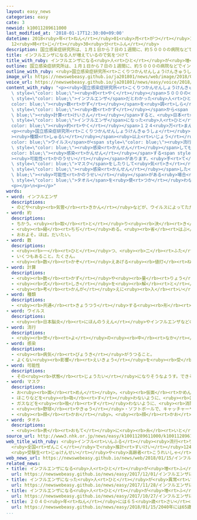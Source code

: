 ```yaml
---
layout: easy_news
categories: easy
cate: 3
newsid: k10011289611000
last_modified_at: '2018-01-17T12:30:00+09:00'
datetime: 2018<ruby>年<rt>ねん</rt></ruby>01<ruby>月<rt>がつ</rt></ruby>17<ruby>日<rt>にち</rt></ruby>
  12<ruby>時<rt>じ</rt></ruby>30<ruby>分<rt>ふん</rt></ruby>
description: 国立感染症研究所は、１月１日から７日の１週間に、約５０００の病院などでインフルエンザだとわかった人の数を調べました。
title: インフルエンザになる人が増えているので気をつけて
title_with_ruby: インフルエンザになる<ruby>人<rt>ひと</rt></ruby>が<ruby>増<rt>ふ</rt></ruby>えているので<ruby>気<rt>き</rt></ruby>をつけて
outline: 国立感染症研究所は、１月１日から７日の１週間に、約５０００の病院などでインフルエンザだとわかった人の数を調べました。
outline_with_ruby: <ruby>国立感染症研究所<rt>こくりつかんせんしょうけんきゅうしょ</rt></ruby>は、１<ruby>月<rt>がつ</rt></ruby><ruby>１日<rt>ついたち</rt></ruby>から<ruby>７日<rt>なのか</rt></ruby>の１<ruby>週間<rt>しゅうかん</rt></ruby>に、<ruby>約<rt>やく</rt></ruby>５０００の<ruby>病院<rt>びょういん</rt></ruby>などでインフルエンザだとわかった<ruby>人<rt>ひと</rt></ruby>の<ruby>数<rt>かず</rt></ruby>を<ruby>調<rt>しら</rt></ruby>べました。
image_url: https://newswebeasy.github.io/ja201801/news/web/image/2018/01/15/K10011289611_1801151559_1801151559_01_02.jpg
voice_url: https://newswebeasy.github.io/ja201801/news/easy/voice/2018/01/17/k10011289611000.mp3
content_with_ruby: "<p><ruby>国立感染症研究所<rt>こくりつかんせんしょうけんきゅうしょ</rt></ruby>は、１<ruby>月<rt>がつ</rt></ruby><ruby>１日<rt>ついたち</rt></ruby>から<ruby>７日<rt>なのか</rt></ruby>の１<ruby>週間<rt>しゅうかん</rt></ruby>に、<span\
  \ style=\"color: blue;\"><ruby>約<rt>やく</rt></ruby></span>５０００の<ruby>病院<rt>びょういん</rt></ruby>などで<span\
  \ style=\"color: blue;\">インフルエンザ</span>だとわかった<ruby>人<rt>ひと</rt></ruby>の<span style=\"\
  color: blue;\"><ruby>数<rt>かず</rt></ruby></span>を<ruby>調<rt>しら</rt></ruby>べました。その<span\
  \ style=\"color: blue;\"><ruby>数<rt>かず</rt></ruby></span>から<span style=\"color:\
  \ blue;\"><ruby>計算<rt>けいさん</rt></ruby></span>すると、<ruby>日本<rt>にっぽん</rt></ruby>で<span\
  \ style=\"color: blue;\">インフルエンザ</span>になった<ruby>人<rt>ひと</rt></ruby>は<span style=\"\
  color: blue;\"><ruby>約<rt>やく</rt></ruby></span>１２４<ruby>万<rt>まん</rt></ruby><ruby>人<rt>にん</rt></ruby>になります。その<ruby>前<rt>まえ</rt></ruby>の１<ruby>週間<rt>しゅうかん</rt></ruby>より２３<ruby>万<rt>まん</rt></ruby><ruby>人<rt>にん</rt></ruby>ぐらい<ruby>増<rt>ふ</rt></ruby>えています。</p>\n\
  <p><ruby>国立感染症研究所<rt>こくりつかんせんしょうけんきゅうしょ</rt></ruby>は「２<span style=\"color: blue;\"\
  ><ruby>種類<rt>しゅるい</rt></ruby></span><ruby>以上<rt>いじょう</rt></ruby>の<span style=\"\
  color: blue;\">ウイルス</span>が<span style=\"color: blue;\"><ruby>流行<rt>りゅうこう</rt></ruby></span>しているので、１<ruby>度<rt>ど</rt></ruby><span\
  \ style=\"color: blue;\"><ruby>感染<rt>かんせん</rt></ruby></span>しても、また<span style=\"\
  color: blue;\"><ruby>感染<rt>かんせん</rt></ruby></span>する<span style=\"color: blue;\"\
  ><ruby>可能性<rt>かのうせい</rt></ruby></span>があります。<ruby>手<rt>て</rt></ruby>をよく<ruby>洗<rt>あら</rt></ruby>ったり<span\
  \ style=\"color: blue;\">マスク</span>をしたりして<ruby>気<rt>き</rt></ruby>をつけてください。<ruby>家族<rt>かぞく</rt></ruby>が<span\
  \ style=\"color: blue;\"><ruby>感染<rt>かんせん</rt></ruby></span>した<span style=\"color:\
  \ blue;\"><ruby>可能性<rt>かのうせい</rt></ruby></span>がある<ruby>場合<rt>ばあい</rt></ruby>は、<ruby>同<rt>おな</rt></ruby>じ<span\
  \ style=\"color: blue;\">タオル</span>を<ruby>使<rt>つか</rt></ruby>わないようにしてください」と<ruby>言<rt>い</rt></ruby>っています。</p>\n\
  <p></p>\n<p></p>"
words:
- word: インフルエンザ
  descriptions:
  - のどや<ruby><rb>気管</rb><rt>きかん</rt></ruby>などが、ウイルスによってただれる<ruby><rb>病気</rb><rt>びょうき</rt></ruby>。かぜに<ruby><rb>似</rb><rt>に</rt></ruby>ているが、<ruby><rb>高</rb><rt>たか</rt></ruby>い<ruby><rb>熱</rb><rt>ねつ</rt></ruby>が<ruby><rb>出</rb><rt>で</rt></ruby>て、うつりやすい。<ruby><rb>流行性感冒</rb><rt>りゅうこうせいかんぼう</rt></ruby>。<ruby><rb>流感</rb><rt>りゅうかん</rt></ruby>。
- word: 約
  descriptions:
  - ちかう。<ruby><rb>取</rb><rt>と</rt></ruby>り<ruby><rb>決</rb><rt>き</rt></ruby>める。
  - <ruby><rb>縮</rb><rt>ちぢ</rt></ruby>める。<ruby><rb>省</rb><rt>はぶ</rt></ruby>く。<ruby><rb>簡単</rb><rt>かんたん</rt></ruby>にする。
  - おおよそ。ほぼ。だいたい。
- word: 数
  descriptions:
  - <ruby><rb>一</rb><rt>ひと</rt></ruby>つ、<ruby><rb>二</rb><rt>ふた</rt></ruby>つ、<ruby><rb>三</rb><rt>みっ</rt></ruby>つなどと<ruby><rb>数</rb><rt>かぞ</rt></ruby>えた<ruby><rb>物</rb><rt>もの</rt></ruby>の<ruby><rb>数量</rb><rt>すうりょう</rt></ruby>。すう。
  - いくつもあること。たくさん。
  - <ruby><rb>数</rb><rt>かぞ</rt></ruby>えあげる<ruby><rb>値打</rb><rt>ねう</rt></ruby>ちのあるもの。なかま。
- word: 計算
  descriptions:
  - <ruby><rb>数</rb><rt>かず</rt></ruby>や<ruby><rb>量</rb><rt>りょう</rt></ruby>を<ruby><rb>数</rb><rt>かぞ</rt></ruby>えること。
  - <ruby><rb>式</rb><rt>しき</rt></ruby>を<ruby><rb>解</rb><rt>と</rt></ruby>いて、<ruby><rb>答</rb><rt>こた</rt></ruby>えを<ruby><rb>出</rb><rt>だ</rt></ruby>すこと。
  - <ruby><rb>考</rb><rt>かんが</rt></ruby>えに<ruby><rb>入</rb><rt>い</rt></ruby>れておくこと。
- word: 種類
  descriptions:
  - <ruby><rb>共通</rb><rt>きょうつう</rt></ruby>する<ruby><rb>形</rb><rt>かたち</rt></ruby>や<ruby><rb>性質</rb><rt>せいしつ</rt></ruby>によって<ruby><rb>分</rb><rt>わ</rt></ruby>けたもの。
- word: ウイルス
  descriptions:
  - <ruby><rb>日本脳炎</rb><rt>にほんのうえん</rt></ruby>やインフルエンザなどの<ruby><rb>病気</rb><rt>びょうき</rt></ruby>を<ruby><rb>起</rb><rt>お</rt></ruby>こす、ふつうの<ruby><rb>顕微鏡</rb><rt>けんびきょう</rt></ruby>では<ruby><rb>見</rb><rt>み</rt></ruby>えないような、<ruby><rb>非常</rb><rt>ひじょう</rt></ruby>に<ruby><rb>小</rb><rt>ちい</rt></ruby>さな<ruby><rb>生物</rb><rt>せいぶつ</rt></ruby>。ビールス。
- word: 流行
  descriptions:
  - <ruby><rb>世</rb><rt>よ</rt></ruby>の<ruby><rb>中</rb><rt>なか</rt></ruby>に<ruby><rb>広</rb><rt>ひろ</rt></ruby>くはやること。はやり。
- word: 感染
  descriptions:
  - <ruby><rb>病気</rb><rt>びょうき</rt></ruby>がうつること。
  - よくない<ruby><rb>影響</rb><rt>えいきょう</rt></ruby>を<ruby><rb>受</rb><rt>う</rt></ruby>けて、そのようになること。
- word: 可能性
  descriptions:
  - その<ruby><rb>状態</rb><rt>じょうたい</rt></ruby>になりそうなようす。できそうなようす。
- word: マスク
  descriptions:
  - お<ruby><rb>面</rb><rt>めん</rt></ruby>。<ruby><rb>仮面</rb><rt>かめん</rt></ruby>。
  - ほこりなどを<ruby><rb>吸</rb><rt>す</rt></ruby>わないように、<ruby><rb>口</rb><rt>くち</rt></ruby>や<ruby><rb>鼻</rb><rt>はな</rt></ruby>をおおう<ruby><rb>布</rb><rt>ぬの</rt></ruby>。
  - ガスなどを<ruby><rb>吸</rb><rt>す</rt></ruby>わないように、<ruby><rb>消防士</rb><rt>しょうぼうし</rt></ruby>などが<ruby><rb>顔</rb><rt>かお</rt></ruby>につけるお<ruby><rb>面</rb><rt>めん</rt></ruby>。<ruby><rb>防毒面</rb><rt>ぼうどくめん</rt></ruby>。
  - <ruby><rb>野球</rb><rt>やきゅう</rt></ruby>・ソフトボールで、キャッチャーや<ruby><rb>球審</rb><rt>きゅうしん</rt></ruby>がかぶるもの。
  - <ruby><rb>顔</rb><rt>かお</rt></ruby>。<ruby><rb>顔</rb><rt>かお</rt></ruby>だち。
- word: タオル
  descriptions:
  - <ruby><rb>表</rb><rt>おもて</rt></ruby>に<ruby><rb>糸</rb><rt>いと</rt></ruby>の<ruby><rb>輪</rb><rt>わ</rt></ruby>を<ruby><rb>出</rb><rt>だ</rt></ruby>して<ruby><rb>織</rb><rt>お</rt></ruby>った、<ruby><rb>厚</rb><rt>あつ</rt></ruby>くてやわらかいもめんの<ruby><rb>布</rb><rt>ぬの</rt></ruby>。また、それで<ruby><rb>作</rb><rt>つく</rt></ruby>った<ruby><rb>手</rb><rt>て</rt></ruby>ふき。
source_url: http://www3.nhk.or.jp/news/easy/k10011289611000/k10011289611000.html
web_title_with_ruby: <ruby>インフル<rt>いんふる</rt></ruby><ruby>流行<rt>りゅうこう</rt></ruby><ruby>拡大<rt>かくだい</rt></ruby>
  <ruby>全国<rt>ぜんこく</rt></ruby>で<ruby>推計<rt>すいけい</rt></ruby>124<ruby>万人<rt>まんにん</rt></ruby>
  <ruby>受験生<rt>じゅけんせい</rt></ruby>や<ruby>高齢者<rt>こうれいしゃ</rt></ruby><ruby>注意<rt>ちゅうい</rt></ruby>
web_news_url: https://newswebeasy.github.io/news/web/2018/01/15/インフル流行拡大-全国で推計124万人-受験生や高齢者注意
related_news:
- title: インフルエンザになる<ruby>人<rt>ひと</rt></ruby>が<ruby>増<rt>ふ</rt></ruby>えて<ruby>流行<rt>りゅうこう</rt></ruby>が<ruby>始<rt>はじ</rt></ruby>まる
  url: https://newswebeasy.github.io/news/easy/2017/12/01/インフルエンザになる人が増えて流行が始まる
- title: インフルエンザになった<ruby>人<rt>ひと</rt></ruby>が<ruby>異常<rt>いじょう</rt></ruby>な<ruby>行動<rt>こうどう</rt></ruby>　８<ruby>年<rt>ねん</rt></ruby>で４０４<ruby>件<rt>けん</rt></ruby>
  url: https://newswebeasy.github.io/news/easy/2017/11/28/インフルエンザになった人が異常な行動-8年で404件
- title: インフルエンザになる<ruby>人<rt>ひと</rt></ruby>が<ruby>増<rt>ふ</rt></ruby>え<ruby>始<rt>はじ</rt></ruby>めている
  url: https://newswebeasy.github.io/news/easy/2017/10/27/インフルエンザになる人が増え始めている
- title: ２０４０<ruby>年<rt>ねん</rt></ruby>には６５<ruby>歳<rt>さい</rt></ruby><ruby>以上<rt>いじょう</rt></ruby>の<ruby>家庭<rt>かてい</rt></ruby>が４０％<ruby>以上<rt>いじょう</rt></ruby>になりそう
  url: https://newswebeasy.github.io/news/easy/2018/01/15/2040年には65歳以上の家庭が40以上になりそう
...
```

